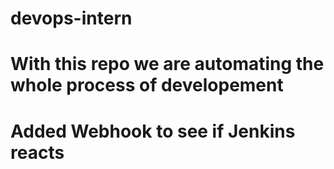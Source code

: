 # devops-intern
# With this repo we are automating the whole process of developement
# Added Webhook to see if Jenkins reacts
